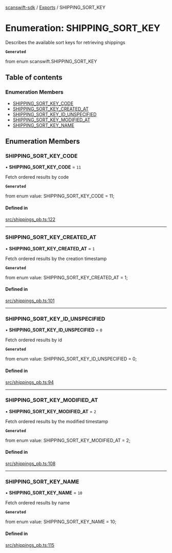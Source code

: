 [scanswift-sdk](../README.md) / [Exports](../modules.md) / SHIPPING\_SORT\_KEY

# Enumeration: SHIPPING\_SORT\_KEY

Describes the available sort keys for retrieving shippings

**`Generated`**

from enum scanswift.SHIPPING_SORT_KEY

## Table of contents

### Enumeration Members

- [SHIPPING\_SORT\_KEY\_CODE](SHIPPING_SORT_KEY.md#shipping_sort_key_code)
- [SHIPPING\_SORT\_KEY\_CREATED\_AT](SHIPPING_SORT_KEY.md#shipping_sort_key_created_at)
- [SHIPPING\_SORT\_KEY\_ID\_UNSPECIFIED](SHIPPING_SORT_KEY.md#shipping_sort_key_id_unspecified)
- [SHIPPING\_SORT\_KEY\_MODIFIED\_AT](SHIPPING_SORT_KEY.md#shipping_sort_key_modified_at)
- [SHIPPING\_SORT\_KEY\_NAME](SHIPPING_SORT_KEY.md#shipping_sort_key_name)

## Enumeration Members

### SHIPPING\_SORT\_KEY\_CODE

• **SHIPPING\_SORT\_KEY\_CODE** = ``11``

Fetch ordered results by code

**`Generated`**

from enum value: SHIPPING_SORT_KEY_CODE = 11;

#### Defined in

[src/shippings_pb.ts:122](https://github.com/TCUBEAI-TECHNOLOGIES-PRIVATE-LIMITED/ts-sdk/blob/85a94f2/src/shippings_pb.ts#L122)

___

### SHIPPING\_SORT\_KEY\_CREATED\_AT

• **SHIPPING\_SORT\_KEY\_CREATED\_AT** = ``1``

Fetch ordered results by the creation timestamp

**`Generated`**

from enum value: SHIPPING_SORT_KEY_CREATED_AT = 1;

#### Defined in

[src/shippings_pb.ts:101](https://github.com/TCUBEAI-TECHNOLOGIES-PRIVATE-LIMITED/ts-sdk/blob/85a94f2/src/shippings_pb.ts#L101)

___

### SHIPPING\_SORT\_KEY\_ID\_UNSPECIFIED

• **SHIPPING\_SORT\_KEY\_ID\_UNSPECIFIED** = ``0``

Fetch ordered results by id

**`Generated`**

from enum value: SHIPPING_SORT_KEY_ID_UNSPECIFIED = 0;

#### Defined in

[src/shippings_pb.ts:94](https://github.com/TCUBEAI-TECHNOLOGIES-PRIVATE-LIMITED/ts-sdk/blob/85a94f2/src/shippings_pb.ts#L94)

___

### SHIPPING\_SORT\_KEY\_MODIFIED\_AT

• **SHIPPING\_SORT\_KEY\_MODIFIED\_AT** = ``2``

Fetch ordered results by the modified timestamp

**`Generated`**

from enum value: SHIPPING_SORT_KEY_MODIFIED_AT = 2;

#### Defined in

[src/shippings_pb.ts:108](https://github.com/TCUBEAI-TECHNOLOGIES-PRIVATE-LIMITED/ts-sdk/blob/85a94f2/src/shippings_pb.ts#L108)

___

### SHIPPING\_SORT\_KEY\_NAME

• **SHIPPING\_SORT\_KEY\_NAME** = ``10``

Fetch ordered results by name

**`Generated`**

from enum value: SHIPPING_SORT_KEY_NAME = 10;

#### Defined in

[src/shippings_pb.ts:115](https://github.com/TCUBEAI-TECHNOLOGIES-PRIVATE-LIMITED/ts-sdk/blob/85a94f2/src/shippings_pb.ts#L115)
